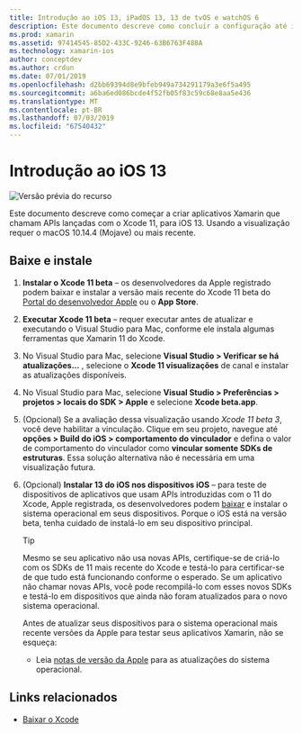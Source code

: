```yaml
---
title: Introdução ao iOS 13, iPadOS 13, 13 de tvOS e watchOS 6
description: Este documento descreve como concluir a configuração até iOS build 13, iPadOS 13, 13 de tvOS e watchOS 6 aplicativos com o Xamarin. Ele aborda como baixar o Xcode 11 e atualizar o Visual Studio para Mac e Visual Studio de 2019.
ms.prod: xamarin
ms.assetid: 97414545-85D2-433C-9246-63B6763F488A
ms.technology: xamarin-ios
author: conceptdev
ms.author: crdun
ms.date: 07/01/2019
ms.openlocfilehash: d2bb69394d8e9bfeb949a734291179a3e6f5a495
ms.sourcegitcommit: a6ba6ed086bcde4f52fb05f83c59c68e8aa5e436
ms.translationtype: MT
ms.contentlocale: pt-BR
ms.lasthandoff: 07/03/2019
ms.locfileid: "67540432"
---
```

# <a name="get-started-with-ios-13"></a>Introdução ao iOS 13

![Versão prévia do recurso](~/media/shared/preview.png)

Este documento descreve como começar a criar aplicativos Xamarin que chamam APIs lançadas com o Xcode 11, para iOS 13. Usando a visualização requer o macOS 10.14.4 (Mojave) ou mais recente.

## <a name="download-and-install"></a>Baixe e instale

1. **Instalar o Xcode 11 beta** – os desenvolvedores da Apple registrado podem baixar e instalar a versão mais recente do Xcode 11 beta do [Portal do desenvolvedor Apple](https://developer.apple.com/download/) ou o **App Store**.

2. **Executar Xcode 11 beta** – requer executar antes de atualizar e executando o Visual Studio para Mac, conforme ele instala algumas ferramentas que Xamarin 11 do Xcode.

3. No Visual Studio para Mac, selecione **Visual Studio > Verificar se há atualizações...** , selecione o **Xcode 11 visualizações** de canal e instalar as atualizações disponíveis.

4. No Visual Studio para Mac, selecione **Visual Studio > Preferências > projetos > locais do SDK > Apple** e selecione **Xcode beta.app**.

5. (Opcional) Se a avaliação dessa visualização usando _Xcode 11 beta 3_, você deve habilitar a vinculação. Clique em seu projeto, navegue até **opções > Build do iOS > comportamento do vinculador** e defina o valor de comportamento do vinculador como **vincular somente SDKs de estruturas**. Essa solução alternativa não é necessária em uma visualização futura.

6. (Opcional) **Instalar 13 do iOS nos dispositivos iOS** – para teste de dispositivos de aplicativos que usam APIs introduzidas com o 11 do Xcode, Apple registrada, os desenvolvedores podem [baixar](https://developer.apple.com/download) e instalar o sistema operacional em seus dispositivos. Porque o iOS está na versão beta, tenha cuidado de instalá-lo em seu dispositivo principal.

   > [!TIP]
   > Mesmo se seu aplicativo não usa novas APIs, certifique-se de criá-lo com os SDKs de 11 mais recente do Xcode e testá-lo para certificar-se de que tudo está funcionando conforme o esperado. Se um aplicativo não chamar novas APIs, você pode recompilá-lo com esses novos SDKs e testá-lo em dispositivos que ainda não foram atualizados para o novo sistema operacional.
   >
   > Antes de atualizar seus dispositivos para o sistema operacional mais recente versões da Apple para testar seus aplicativos Xamarin, não se esqueça:
   >
   > - Leia [notas de versão da Apple](https://developer.apple.com/download/) para as atualizações do sistema operacional.

## <a name="related-links"></a>Links relacionados

- [Baixar o Xcode](https://developer.apple.com/download/)
